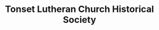---
layout: repo
title: "Tonset Lutheran Church Historical Society"
id: 6320
permalink: repos/6320/
---